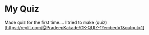# My Quiz
 Made quiz for the first time.... I tried to make (quiz)[https://replit.com/@PradeepKakade/GK-QUIZ-1?embed=1&output=1]
